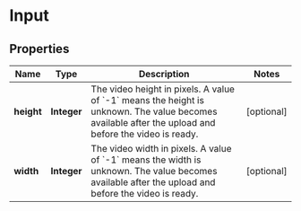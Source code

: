 # Input

## Properties
Name | Type | Description | Notes
------------ | ------------- | ------------- | -------------
**height** | **Integer** | The video height in pixels. A value of &#x60;-1&#x60; means the height is unknown. The value becomes available after the upload and before the video is ready. |  [optional]
**width** | **Integer** | The video width in pixels. A value of &#x60;-1&#x60; means the width is unknown. The value becomes available after the upload and before the video is ready. |  [optional]
